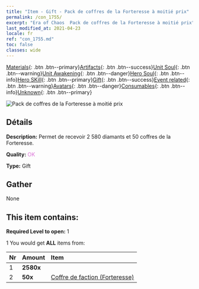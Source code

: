```yaml
---
title: "Item - Gift - Pack de coffres de la Forteresse à moitié prix"
permalink: /con_1755/
excerpt: "Era of Chaos  Pack de coffres de la Forteresse à moitié prix"
last_modified_at: 2021-04-23
locale: fr
ref: "con_1755.md"
toc: false
classes: wide
---
```

 [Materials](/ItemsFR/){: .btn .btn--primary}[Artifacts](/ItemsFR/Artifacts/){: .btn .btn--success}[Unit Soul](/ItemsFR/UnitSoul/){: .btn .btn--warning}[Unit Awakening](/ItemsFR/UnitAwakening/){: .btn .btn--danger}[Hero Soul](/ItemsFR/HeroSoul/){: .btn .btn--info}[Hero SKill](/ItemsFR/HeroSkill/){: .btn .btn--primary}[Gift](/ItemsFR/Gift/){: .btn .btn--success}[Event related](/ItemsFR/Events/){: .btn .btn--warning}[Avatars](/ItemsFR/Avatars/){: .btn .btn--danger}[Consumables](/ItemsFR/Consumables/){: .btn .btn--info}[Unknown](/ItemsFR/Unknown/){: .btn .btn--primary}

 ![Pack de coffres de la Forteresse à moitié prix](/images/t/i_907196.png)

## Détails
 **Description:** Permet de recevoir 2 580 diamants et 50 coffres de la Forteresse.

 **Quality:** <span style="color: #DA70D6">OK</span>

 **Type:** Gift

## Gather

  None

## This item contains:

 **Required Level to open:** 1

 1 You would get **ALL** items  from:

  | Nr | Amount |     Item    |
  |:---|:-------|:------------|
  | 1 |  **2580x** | <i class="fas fa-gem"/> |  | 
  | 2 |  **50x** | [Coffre de faction (Forteresse)](/ItemsFR/con_1277/) |  | 
